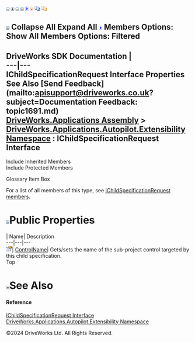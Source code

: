 ![](dotnetimages/collapse.gif) ![](dotnetimages/expand.gif) ![](dotnetimages/collapse.gif) ![](dotnetimages/expand.gif) ![](dotnetimages/drpdown.gif) ![](dotnetimages/drpdown_orange.gif) ![](dotnetimages/copycode.gif) ![](dotnetimages/copycodeHighlight.gif)

![](dotnetimages/collapse.gif) Collapse All Expand All ![](dotnetimages/drpdown.gif) Members Options: Show All  Members Options: Filtered   
---  
DriveWorks SDK Documentation  |   
---|---  
IChildSpecificationRequest Interface Properties   
See Also [Send Feedback](mailto:apisupport@driveworks.co.uk?subject=Documentation Feedback: topic1691.md)  
[DriveWorks.Applications Assembly](topic13.md) > [DriveWorks.Applications.Autopilot.Extensibility Namespace](topic1633.md) : IChildSpecificationRequest Interface  
---  
  
Include Inherited Members    
Include Protected Members    


Glossary Item Box

For a list of all members of this type, see [IChildSpecificationRequest members](topic1692.md).

# ![](dotnetimages/collapse.gif)Public Properties

| Name| Description  
---|---|---  
![ Property](dotnetimages/Property.gif)| [ControlName](topic1696.md)| Gets/sets the name of the sub-project control targeted by this child specification.   
Top

# ![](dotnetimages/collapse.gif)See Also

#### Reference

[IChildSpecificationRequest Interface](topic1691.md)   
[DriveWorks.Applications.Autopilot.Extensibility Namespace](topic1633.md)

©2024 DriveWorks Ltd. All Rights Reserved.
